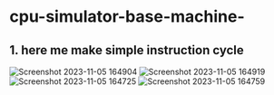 # cpu-simulator-base-machine-

## 1. here me make simple instruction cycle 

![Screenshot 2023-11-05 164904](https://github.com/Riyatomar14/cpu-simulator-base-machine-/assets/143107173/c42d28f5-d1e8-4339-a15a-af8c07381bd5)
![Screenshot 2023-11-05 164919](https://github.com/Riyatomar14/cpu-simulator-base-machine-/assets/143107173/fd23f47a-b24b-49a4-be25-35522c6bc5dd)
![Screenshot 2023-11-05 164725](https://github.com/Riyatomar14/cpu-simulator-base-machine-/assets/143107173/f6033c5e-a346-4019-9c85-0e83d2e8cd08)
![Screenshot 2023-11-05 164759](https://github.com/Riyatomar14/cpu-simulator-base-machine-/assets/143107173/1e5000ec-5770-4095-8382-1db1d968c7cf)
